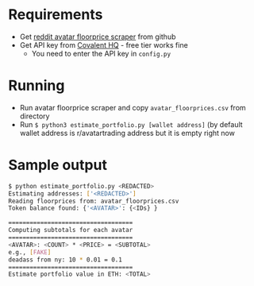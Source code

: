 # Requirements

  * Get [reddit avatar floorprice scraper](https://github.com/hmspinafore/reddit-avatar-scraper) from github
  * Get API key from [Covalent HQ](https://www.covalenthq.com/) - free tier works fine
    * You need to enter the API key in `config.py`

# Running

  * Run avatar floorprice scraper and copy `avatar_floorprices.csv` from directory
  * Run `$ python3 estimate_portfolio.py [wallet address]` (by default wallet address is r/avatartrading address but it is empty right now

# Sample output

```bash
$ python estimate_portfolio.py <REDACTED>
Estimating addresses: ['<REDACTED>']
Reading floorprices from: avatar_floorprices.csv
Token balance found: {'<AVATAR>': {<IDs} }

===================================
Computing subtotals for each avatar
===================================
<AVATAR>: <COUNT> * <PRICE> = <SUBTOTAL>
e.g., [FAKE]
deadass from ny: 10 * 0.01 = 0.1
===================================
Estimate portfolio value in ETH: <TOTAL>
```
